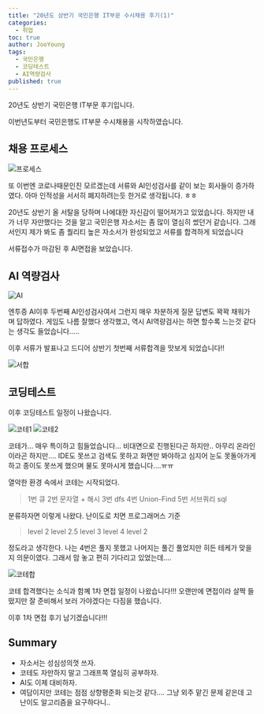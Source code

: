 ```yaml
---
title: "20년도 상반기 국민은행 IT부문 수시채용 후기(1)"
categories: 
  - 취업
toc: true
author: JooYoung
tags: 
  - 국민은행
  - 코딩테스트
  - AI역량검사
published: true
---
```


20년도 상반기 국민은행 IT부문 후기입니다. 

이번년도부터 국민은행도 IT부문 수시채용을 시작하였습니다. 
## 채용 프로세스 

![프로세스](/assets/images/취준/국은_채용프로세스.png)

또 이번엔 코로나때문인진 모르겠는데 서류와 AI인성검사를 같이 보는 회사들이 증가하였다. 아마 인적성을 서서히 폐지하려는듯 한거로 생각됩니다. ㅎㅎ 

20년도 상반기 올 서탈을 당하며 나에대한 자신감이 떨어져가고 있었습니다. 하지만 내가 너무 자만했다는 것을 알고 국민은행 자소서는 좀 많이 열심히 썼던거 같습니다. 그래서인지 제가 봐도 좀 퀄리티 높은 자소서가 완성되었고 서류를 합격하게 되었습니다

서류접수가 마감된 후 AI면접을 보았습니다. 
## AI 역량검사 
![AI](/assets/images/취준/국은_AI.png)

엔투증 AI이후 두번째 AI인성검사여서 그런지 매우 차분하게 질문 답변도 꽉꽉 채워가며 답하였다. 게임도 나름 잘했다 생각했고, 역시 AI역량검사는 하면 할수록 느는것 같다는 생각도 들었습니다.....

이후 서류가 발표나고 드디어 상반기 첫번째 서류합격을 맛보게 되었습니다!! 

![서합](/assets/images/취준/국민_서합.png)

## 코딩테스트
이후 코딩테스트 일정이 나왔습니다. 

![코테1](/assets/images/취준/국은_코테1.png)
![코테2](/assets/images/취준/국은_코테2.png)

코테가... 매우 특이하고 힘들었습니다... 비대면으로 진행된다곤 하지만.. 아무리 온라인이라곤 하지만.... IDE도 못쓰고 검색도 못하고 화면만 봐야하고 심지어 눈도 못돌아가게 하고 종이도 못쓰게 했으며 물도 못마시게 했습니다....ㅠㅠ

열악한 환경 속에서 코테는 시작되었다. 

> 1번 큐 2번 문자열 + 해시 3번 dfs 4번 Union-Find 5번 서브쿼리 sql

분류하자면 이렇게 나왔다. 난이도로 치면 프로그래머스 기준
> level 2 level 2.5 level 3 level 4 level 2

정도라고 생각한다. 나는 4번은 풀지 못했고 나머지는 풀긴 풀었지만 히든 테케가 맞을지 의문이였다. 그래서 맘 놓고 편히 기다리고 있었는데....

![코테합](/assets/images/취준/국은_면접.png)

코테 합격했다는 소식과 함꼐 1차 면접 일정이 나왔습니다!!! 오랜만에 면접이라 살짝 들떴지만 잘 준비해서 보러 가야겠다는 다짐을 했습니다. 

이후 1차 면접 후기 남기겠습니다!!! 


## Summary
- 자소서는 성심성의껏 쓰자. 
- 코테도 자만하지 말고 그래프쪽 열심히 공부하자. 
- AI도 이제 대비하자.
- 여담이지만 코테는 점점 상향평준화 되는것 같다.... 그냥 외주 맡긴 문제 같은데 고난이도 알고리즘을 요구하다니..
